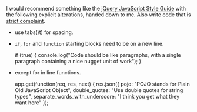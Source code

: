 I would recommend something like the [jQuery JavaScript Style Guide][0] with the following explicit alterations, handed down to me. Also write code that is [strict complaint][use_strict].

- use tabs(\t) for spacing.
- `if`, `for` and `function` starting blocks need to be on a new line. 

	if (true) 
	{
		console.log("Code should be like paragraphs, with a single paragraph containing a nice nugget unit of work");
	}

- except for in line functions.

	app.get(function(req, res, next) {
		res.json({ pojo: "POJO stands for Plain Old JavaScript Object",
			double_quotes: "Use double quotes for string types",
			separate_words_with_underscore: "I think you get what they want here"
	});

[0]: https://contribute.jquery.org/style-guide/js/
[use_strict]: https://developer.mozilla.org/en-US/docs/Web/JavaScript/Reference/Functions_and_function_scope/Strict_mode
